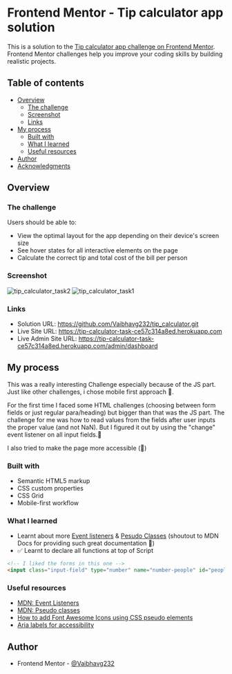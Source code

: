 # Frontend Mentor - Tip calculator app solution

This is a solution to the [Tip calculator app challenge on Frontend Mentor](https://www.frontendmentor.io/challenges/tip-calculator-app-ugJNGbJUX). Frontend Mentor challenges help you improve your coding skills by building realistic projects.

## Table of contents

- [Overview](#overview)
  - [The challenge](#the-challenge)
  - [Screenshot](#screenshot)
  - [Links](#links)
- [My process](#my-process)
  - [Built with](#built-with)
  - [What I learned](#what-i-learned)
  - [Useful resources](#useful-resources)
- [Author](#author)
- [Acknowledgments](#acknowledgments)


## Overview

### The challenge

Users should be able to:

- View the optimal layout for the app depending on their device's screen size
- See hover states for all interactive elements on the page
- Calculate the correct tip and total cost of the bill per person

### Screenshot

![tip_calculator_task2](https://github.com/user-attachments/assets/b1e688cd-c271-41da-9b84-d66fa0210cd4)
![tip_calculator_task1](https://github.com/user-attachments/assets/67257196-ca36-4012-ae3c-46ef6bbd0f6f)

<div>

</div>

### Links

- Solution URL: https://github.com/Vaibhavg232/tip_calculator.git
- Live Site URL: https://tip-calculator-task-ce57c314a8ed.herokuapp.com
- Live Admin Site URL: https://tip-calculator-task-ce57c314a8ed.herokuapp.com/admin/dashboard

## My process

This was a really interesting Challenge especially because of the JS part. Just like other challenges, i chose mobile first approach 📱. 

For the first time I faced some HTML challenges (choosing between form fields or just regular para/heading) but bigger than that was the JS part. The challenge for me was how to read values from the fields after user inputs the proper value (and not NaN). But I figured it out by using the "change" event listener on all input fields.🤔

I also tried to make the page more accessible (🤞)
### Built with

- Semantic HTML5 markup
- CSS custom properties
- CSS Grid
- Mobile-first workflow

### What I learned

- Learnt about more [Event listeners](https://developer.mozilla.org/en-US/docs/Web/Events) & [Pesudo Classes](https://developer.mozilla.org/en-US/docs/Web/CSS/Pseudo-classes) (shoutout to MDN Docs for providing such great documentation 🤩)
- ✅ Learnt to declare all functions at top of Script


```html
<!-- I liked the forms in this one -->
<input class="input-field" type="number" name="number-people" id="people-count" placeholder="0" aria-label="enter-number-of-people" required aria-required="The number of people cannot be 0" min="0" max="100" />
```

### Useful resources

- [MDN: Event Listeners](https://developer.mozilla.org/en-US/docs/Web/Events)
- [MDN: Pseudo classes](https://developer.mozilla.org/en-US/docs/Web/Events)
- [How to add Font Awesome Icons using CSS pseudo elements](https://fontawesome.com/v5.15/how-to-use/on-the-web/advanced/css-pseudo-elements)
- [Aria labels for accessibility](https://www.aditus.io/aria/aria-label/)

## Author

- Frontend Mentor - [@Vaibhavg232](https://www.frontendmentor.io/profile/Vaibhavg232)
